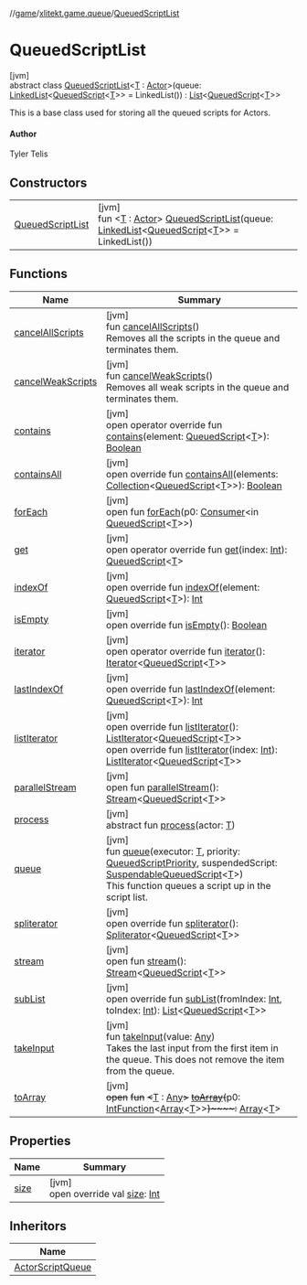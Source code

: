 //[game](../../../index.md)/[xlitekt.game.queue](../index.md)/[QueuedScriptList](index.md)

# QueuedScriptList

[jvm]\
abstract class [QueuedScriptList](index.md)&lt;[T](index.md) : [Actor](../../xlitekt.game.actor/-actor/index.md)&gt;(queue: [LinkedList](https://docs.oracle.com/javase/8/docs/api/java/util/LinkedList.html)&lt;[QueuedScript](../-queued-script/index.md)&lt;[T](index.md)&gt;&gt; = LinkedList()) : [List](https://kotlinlang.org/api/latest/jvm/stdlib/kotlin.collections/-list/index.html)&lt;[QueuedScript](../-queued-script/index.md)&lt;[T](index.md)&gt;&gt; 

This is a base class used for storing all the queued scripts for Actors.

#### Author

Tyler Telis

## Constructors

| | |
|---|---|
| [QueuedScriptList](-queued-script-list.md) | [jvm]<br>fun &lt;[T](index.md) : [Actor](../../xlitekt.game.actor/-actor/index.md)&gt; [QueuedScriptList](-queued-script-list.md)(queue: [LinkedList](https://docs.oracle.com/javase/8/docs/api/java/util/LinkedList.html)&lt;[QueuedScript](../-queued-script/index.md)&lt;[T](index.md)&gt;&gt; = LinkedList()) |

## Functions

| Name | Summary |
|---|---|
| [cancelAllScripts](cancel-all-scripts.md) | [jvm]<br>fun [cancelAllScripts](cancel-all-scripts.md)()<br>Removes all the scripts in the queue and terminates them. |
| [cancelWeakScripts](cancel-weak-scripts.md) | [jvm]<br>fun [cancelWeakScripts](cancel-weak-scripts.md)()<br>Removes all weak scripts in the queue and terminates them. |
| [contains](index.md#-1940617017%2FFunctions%2F440369633) | [jvm]<br>open operator override fun [contains](index.md#-1940617017%2FFunctions%2F440369633)(element: [QueuedScript](../-queued-script/index.md)&lt;[T](index.md)&gt;): [Boolean](https://kotlinlang.org/api/latest/jvm/stdlib/kotlin/-boolean/index.html) |
| [containsAll](index.md#1869942136%2FFunctions%2F440369633) | [jvm]<br>open override fun [containsAll](index.md#1869942136%2FFunctions%2F440369633)(elements: [Collection](https://kotlinlang.org/api/latest/jvm/stdlib/kotlin.collections/-collection/index.html)&lt;[QueuedScript](../-queued-script/index.md)&lt;[T](index.md)&gt;&gt;): [Boolean](https://kotlinlang.org/api/latest/jvm/stdlib/kotlin/-boolean/index.html) |
| [forEach](index.md#1146829764%2FFunctions%2F440369633) | [jvm]<br>open fun [forEach](index.md#1146829764%2FFunctions%2F440369633)(p0: [Consumer](https://docs.oracle.com/javase/8/docs/api/java/util/function/Consumer.html)&lt;in [QueuedScript](../-queued-script/index.md)&lt;[T](index.md)&gt;&gt;) |
| [get](index.md#961975567%2FFunctions%2F440369633) | [jvm]<br>open operator override fun [get](index.md#961975567%2FFunctions%2F440369633)(index: [Int](https://kotlinlang.org/api/latest/jvm/stdlib/kotlin/-int/index.html)): [QueuedScript](../-queued-script/index.md)&lt;[T](index.md)&gt; |
| [indexOf](index.md#-1054063075%2FFunctions%2F440369633) | [jvm]<br>open override fun [indexOf](index.md#-1054063075%2FFunctions%2F440369633)(element: [QueuedScript](../-queued-script/index.md)&lt;[T](index.md)&gt;): [Int](https://kotlinlang.org/api/latest/jvm/stdlib/kotlin/-int/index.html) |
| [isEmpty](index.md#-1000881820%2FFunctions%2F440369633) | [jvm]<br>open override fun [isEmpty](index.md#-1000881820%2FFunctions%2F440369633)(): [Boolean](https://kotlinlang.org/api/latest/jvm/stdlib/kotlin/-boolean/index.html) |
| [iterator](index.md#-1577986619%2FFunctions%2F440369633) | [jvm]<br>open operator override fun [iterator](index.md#-1577986619%2FFunctions%2F440369633)(): [Iterator](https://kotlinlang.org/api/latest/jvm/stdlib/kotlin.collections/-iterator/index.html)&lt;[QueuedScript](../-queued-script/index.md)&lt;[T](index.md)&gt;&gt; |
| [lastIndexOf](index.md#-762674137%2FFunctions%2F440369633) | [jvm]<br>open override fun [lastIndexOf](index.md#-762674137%2FFunctions%2F440369633)(element: [QueuedScript](../-queued-script/index.md)&lt;[T](index.md)&gt;): [Int](https://kotlinlang.org/api/latest/jvm/stdlib/kotlin/-int/index.html) |
| [listIterator](index.md#-236165689%2FFunctions%2F440369633) | [jvm]<br>open override fun [listIterator](index.md#-236165689%2FFunctions%2F440369633)(): [ListIterator](https://kotlinlang.org/api/latest/jvm/stdlib/kotlin.collections/-list-iterator/index.html)&lt;[QueuedScript](../-queued-script/index.md)&lt;[T](index.md)&gt;&gt;<br>open override fun [listIterator](index.md#845091493%2FFunctions%2F440369633)(index: [Int](https://kotlinlang.org/api/latest/jvm/stdlib/kotlin/-int/index.html)): [ListIterator](https://kotlinlang.org/api/latest/jvm/stdlib/kotlin.collections/-list-iterator/index.html)&lt;[QueuedScript](../-queued-script/index.md)&lt;[T](index.md)&gt;&gt; |
| [parallelStream](index.md#-1592339412%2FFunctions%2F440369633) | [jvm]<br>open fun [parallelStream](index.md#-1592339412%2FFunctions%2F440369633)(): [Stream](https://docs.oracle.com/javase/8/docs/api/java/util/stream/Stream.html)&lt;[QueuedScript](../-queued-script/index.md)&lt;[T](index.md)&gt;&gt; |
| [process](process.md) | [jvm]<br>abstract fun [process](process.md)(actor: [T](index.md)) |
| [queue](queue.md) | [jvm]<br>fun [queue](queue.md)(executor: [T](index.md), priority: [QueuedScriptPriority](../-queued-script-priority/index.md), suspendedScript: [SuspendableQueuedScript](../index.md#1908705368%2FClasslikes%2F440369633)&lt;[T](index.md)&gt;)<br>This function queues a script up in the script list. |
| [spliterator](index.md#703021258%2FFunctions%2F440369633) | [jvm]<br>open override fun [spliterator](index.md#703021258%2FFunctions%2F440369633)(): [Spliterator](https://docs.oracle.com/javase/8/docs/api/java/util/Spliterator.html)&lt;[QueuedScript](../-queued-script/index.md)&lt;[T](index.md)&gt;&gt; |
| [stream](index.md#135225651%2FFunctions%2F440369633) | [jvm]<br>open fun [stream](index.md#135225651%2FFunctions%2F440369633)(): [Stream](https://docs.oracle.com/javase/8/docs/api/java/util/stream/Stream.html)&lt;[QueuedScript](../-queued-script/index.md)&lt;[T](index.md)&gt;&gt; |
| [subList](index.md#423386006%2FFunctions%2F440369633) | [jvm]<br>open override fun [subList](index.md#423386006%2FFunctions%2F440369633)(fromIndex: [Int](https://kotlinlang.org/api/latest/jvm/stdlib/kotlin/-int/index.html), toIndex: [Int](https://kotlinlang.org/api/latest/jvm/stdlib/kotlin/-int/index.html)): [List](https://kotlinlang.org/api/latest/jvm/stdlib/kotlin.collections/-list/index.html)&lt;[QueuedScript](../-queued-script/index.md)&lt;[T](index.md)&gt;&gt; |
| [takeInput](take-input.md) | [jvm]<br>fun [takeInput](take-input.md)(value: [Any](https://kotlinlang.org/api/latest/jvm/stdlib/kotlin/-any/index.html))<br>Takes the last input from the first item in the queue. This does not remove the item from the queue. |
| [toArray](index.md#-1215154575%2FFunctions%2F440369633) | [jvm]<br>~~open~~ ~~fun~~ ~~&lt;~~[T](index.md#-1215154575%2FFunctions%2F440369633) : [Any](https://kotlinlang.org/api/latest/jvm/stdlib/kotlin/-any/index.html)~~&gt;~~ [~~toArray~~](index.md#-1215154575%2FFunctions%2F440369633)~~(~~p0: [IntFunction](https://docs.oracle.com/javase/8/docs/api/java/util/function/IntFunction.html)&lt;[Array](https://kotlinlang.org/api/latest/jvm/stdlib/kotlin/-array/index.html)&lt;[T](index.md#-1215154575%2FFunctions%2F440369633)&gt;&gt;~~)~~~~:~~ [Array](https://kotlinlang.org/api/latest/jvm/stdlib/kotlin/-array/index.html)&lt;[T](index.md#-1215154575%2FFunctions%2F440369633)&gt; |

## Properties

| Name | Summary |
|---|---|
| [size](index.md#844915858%2FProperties%2F440369633) | [jvm]<br>open override val [size](index.md#844915858%2FProperties%2F440369633): [Int](https://kotlinlang.org/api/latest/jvm/stdlib/kotlin/-int/index.html) |

## Inheritors

| Name |
|---|
| [ActorScriptQueue](../-actor-script-queue/index.md) |
